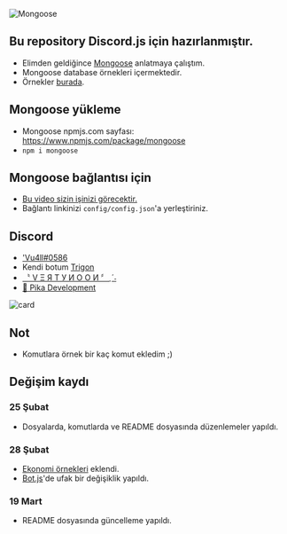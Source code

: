 ![Mongoose](https://cdn.discordapp.com/attachments/801488282999455814/815588807197458462/1614521885177.png)

## Bu repository Discord.js için hazırlanmıştır.
- Elimden geldiğince [Mongoose](https://www.npmjs.com/package/mongoose) anlatmaya çalıştım.
- Mongoose database örnekleri içermektedir.
- Örnekler [burada](https://github.com/Vu4ll/Discord.js-MongoDB-bot/blob/main/cmds/%C3%B6rnekler.js).

## Mongoose yükleme
- Mongoose npmjs.com sayfası: https://www.npmjs.com/package/mongoose
- `npm i mongoose`

## Mongoose bağlantısı için
- [Bu video sizin işinizi görecektir.](https://youtu.be/0z5RYknYwDA)
- Bağlantı linkinizi `config/config.json`'a yerleştiriniz.

## Discord
- ['Vu4ll#0586](https://discord.com/users/269480080823025664)
- Kendi botum [Trigon](https://top.gg/bot/760785842519801858)
- [〝 V Ξ Я T У И O O И 〞ˎˊ˗](https://discord.gg/XqGYWH4)
- [🍥 Pika Development](https://discord.gg/axvcqFQf2m)

![card](https://discord.c99.nl/widget/theme-3/269480080823025664.png)

## Not
- Komutlara örnek bir kaç komut ekledim ;)

## Değişim kaydı
### 25 Şubat
- Dosyalarda, komutlarda ve README dosyasında düzenlemeler yapıldı.

### 28 Şubat
- [Ekonomi örnekleri](https://github.com/Vu4ll/Discord.js-MongoDB-bot/blob/main/cmds/%C3%B6rnekler-ekonomi.js) eklendi.
- [Bot.js](https://github.com/Vu4ll/Discord.js-MongoDB-bot/blob/main/bot.js)'de ufak bir değişiklik yapıldı.

### 19 Mart
- README dosyasında güncelleme yapıldı.
